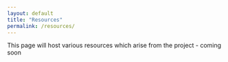 ```yaml
---
layout: default
title: "Resources"
permalink: /resources/
---
```


This page will host various resources which arise from the project - coming soon 

